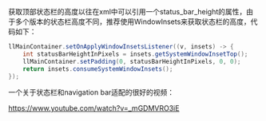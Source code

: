 获取顶部状态栏的高度以往在xml中可以引用一个status_bar_height的属性，由于多个版本的状态栏高度不同，推荐使用WindowInsets来获取状态栏的高度，代码如下：

```java
llMainContainer.setOnApplyWindowInsetsListener((v, insets) -> {
    int statusBarHeightInPixels = insets.getSystemWindowInsetTop();
    llMainContainer.setPadding(0, statusBarHeightInPixels, 0, 0);
    return insets.consumeSystemWindowInsets();
});
```



一个关于状态栏和navigation bar适配的很好的视频：

https://www.youtube.com/watch?v=_mGDMVRO3iE